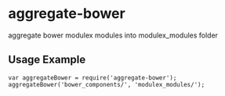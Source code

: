 aggregate-bower
===============

aggregate bower modulex modules into modulex_modules folder

## Usage Example

	var aggregateBower = require('aggregate-bower');
	aggregateBower('bower_components/', 'modulex_modules/');
